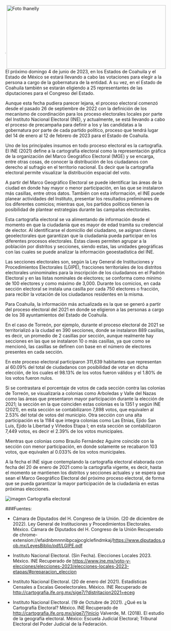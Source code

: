 
<p>
   <a title="ir a Otras Publicaciones" href="http://www.trcimplan.gob.mx/autores/ihanelly-hernandez-villa.html"><img class="img-responsive contenido-imagen" src="../imagenes/128/arq-ihanelly-hernandez-villa-top2.png" align="right" alt="Foto Ihanelly" width="500" height="200"></a>

</p>

</br></br></br></br></br></br></br></br>

---

El próximo domingo 4 de junio de 2023, en los Estados de Coahuila y el Estado de México se estará llevando a cabo las votaciones para elegir a la persona a cargo de la gobernatura de la entidad. A su vez, en el Estado de Coahuila también se estarán eligiendo a 25 representantes de las diputaciones para el Congreso del Estado.

Aunque esta fecha pudiera parecer lejana, el proceso electoral comenzó desde el pasado 26 de septiembre de 2022 con la definición de los mecanismo de coordinación para los proceso electorales locales por parte del Instituto Nacional Electoral (INE), y actualmente, se está llevando a cabo el proceso de precampaña para definir a los y las candidatas a la gobernatura por parte de cada partido político, proceso que tendrá lugar del 14 de enero al 12 de febrero de 2023 para el Estado de Coahuila.

Uno de los principales insumos en todo proceso electoral es la cartografía. El INE (2021) define a la cartografía electoral como la representación gráfica de la organización del Marco Geográfico Electoral (MGE) y se encarga, entre otras cosas, de conocer la distribución de los ciudadanos con derecho al sufragio en el territorio nacional. Es decir que la cartografía electoral permite visualizar la distribución espacial del voto.

A partir del Marco Geográfico Electoral se puede identificar las áreas de la ciudad en donde hay mayor o menor participación, en las que se instalaron más casillas, entre otros datos. También con esta información, el INE puede planear actividades del Instituto, presentar los resultados preliminares de los diferentes comicios; mientras que, los partidos políticos tienen la posibilidad de plantear estrategias durante las campañas electorales.

Esta cartografía electoral se va alimentando de información desde el momento en que la ciudadanía que es mayor de edad tramita su credencial de elector. Al identificarse el domicilio del ciudadano, se asignan claves geoelectorales que garantizan que la ciudadanía pueda participar en los diferentes procesos electorales. Estas claves permiten agrupar a la población por distritos y secciones, siendo estas, las unidades geográficas con las cuales se puede analizar la información geoestadística del INE.

Las secciones electorales son, según la Ley General de Instituciones y Procedimientos Electorales (LGIPE), fracciones territoriales de los distritos electorales uninominales para la inscripción de los ciudadanos en el Padrón Electoral y en las listas nominales de electores; se conforma como mínimo de 100 electores y como máximo de 3,000. Durante los comicios, en cada sección electoral se instala una casilla por cada 750 electores o fracción, para recibir la votación de los ciudadanos residentes en la misma.

Para Coahuila, la información más actualizada es la que se generó a partir del proceso electoral del 2021 en donde se eligieron a las personas a cargo de los 38 ayuntamientos del Estado de Coahuila.

En el caso de Torreón, por ejemplo, durante el proceso electoral de 2021 se territorializó a la ciudad en 390 secciones, donde se instalaron 889 casillas, es decir, un promedio de 2 casillas por sección, aunque realmente hay secciones en las que se instalaron 10 o más casillas, ya que como se mencionó, las casillas se definen con base en el número de electores presentes en cada sección.

En este proceso electoral participaron 311,639 habitantes que representan al 60.09% del total de ciudadanos con posibilidad de votar en dicha elección, de los cuales el 98.13% de los votos fueron válidos y el 1.80% de los votos fueron nulos.

Si se contrastara el porcentaje de votos de cada sección contra las colonias de Torreón, se visualizaría a colonias como Arboledas y Valle del Nazas como las áreas que presentaron mayor participación durante la elección de 2021; la sección en la que coinciden estas colonias es la 1351 y según INE (2021), en esta sección se contabilizaron 7,898 votos, que equivalen al 2.53% del total de votos del municipio. Otra sección con una alta participación es la 1184 que integra colonias como Las Etnias, Ejido San Luis, Ejido la Libertad y Viñedos Etapa I; en esta sección se contabilizaron 7,449 votos, es decir el 2.39% de los votos municipales.

Mientras que colonias como Braulio Fernández Aguirre coincide con la sección con menor participación, en donde solamente se recabaron 103 votos, que equivalen al 0.033% de los votos municipales.

A la fecha el INE sigue contemplando la cartografía electoral elaborada con fecha del 20 de enero de 2021 como la cartografía vigente, es decir, hasta el momento se mantienen los distritos y secciones actuales y se espera que sean el Marco Geográfico Electoral del próximo proceso electoral, de forma que se pueda garantizar la mayor participación de la ciudadanía en estas próximas elecciones.
</br>

<img class="img-responsive" src="importancia-de-la-cartografia-electoral-ene-2023/ima.png" alt="imagen Cartografía electoral">
</br>

###Fuentes:

- Cámara de Diputados del H. Congreso de la Unión. (20 de diciembre de 2022). Ley General de Instituciones y Procedimientos Electorales. México. Cámara de Diputados del H. Congreso de la Unión Recuperado de chrome-extension://efaidnbmnnnibpcajpcglclefindmkaj/https://www.diputados.gob.mx/LeyesBiblio/pdf/LGIPE.pdf

- Instituto Nacional Electoral. (Sin Fecha). Elecciones Locales 2023. México. INE Recuperado de https://www.ine.mx/voto-y-elecciones/elecciones-2023/elecciones-locales-2023-etapas/#preparacion_eleccion

- Instituto Nacional Electoral. (20 de enero del 2021). Estadísticas Censales a Escalas Geoelectorales. México. INE Recuperado de http://cartografia.ife.org.mx/sige7/?distritacion2021=eceg

- Instituto Nacional Electoral. (19 de Octubre de 2021). ¿Qué es la Cartografía Electoral? México. INE Recuperado de http://cartografia.ife.org.mx/sige7/?inicio
Valverde, M. (2018). El estudio de la geografía electoral. México: Escuela Judicial Electoral; Tribunal Electoral del Poder Judicial de la Federación.

</br>
